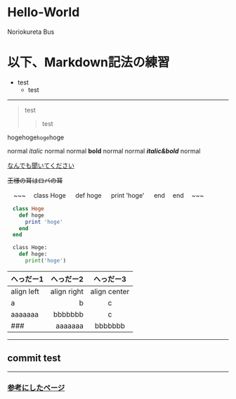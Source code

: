 # Hello-World
Noriokureta Bus


# 以下、Markdown記法の練習
- test
  - test
---
>test
>> test


hogehoge`hoge`hoge



normal _italic_ normal
normal __bold__ normal
normal ___italic&bold___ normal


[なんでも聞いてください](https://www.google.co.jp/)

~~王様の耳はロバの耳~~

　~~~
　class Hoge
　  def hoge
　    print 'hoge'
　  end
　end
　~~~
 ~~~ruby
　class Hoge
　  def hoge
　    print 'hoge'
　  end
　end
~~~
~~~python
　class Hoge:
　  def hoge:
　    print('hoge')
~~~

|へっだー1|へっだー2|へっだー3|
|:--|--:|:--:|
|align left|align right|align center|
|a|b|c|
|aaaaaaa|bbbbbbb|c|
### |aaaaaaa|bbbbbbb|c|

---

## commit test

---

### [参考にしたページ](https://qiita.com/tbpgr/items/989c6badefff69377da7)

